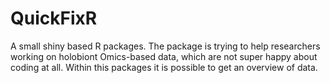 # QuickFixR
A small shiny based R packages. The package is trying to help researchers working on holobiont Omics-based data, which are not super happy about coding at all. Within this packages it is possible to get an overview of data.
